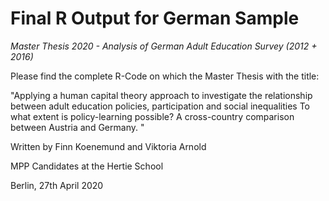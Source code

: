 # **Final R Output for German Sample**
*Master Thesis 2020 - Analysis of German Adult Education Survey (2012 + 2016)*

Please find the complete R-Code on which the Master Thesis with the title:

"Applying a human capital theory approach to investigate the relationship between adult education policies, participation and social inequalities
To what extent is policy-learning possible? 
A cross-country comparison between Austria and Germany. "

Written by
Finn Koenemund
and
Viktoria Arnold

MPP Candidates at the Hertie School

Berlin, 27th April 2020
